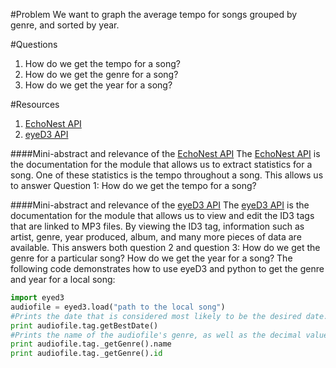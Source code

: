 #Problem
We want to graph the average tempo for songs grouped by genre, and sorted by year.

#Questions
1. How do we get the tempo for a song?
2. How do we get the genre for a song?
3. How do we get the year for a song?

#Resources
1. [EchoNest API]
2. [eyeD3 API]

####Mini-abstract and relevance of the [EchoNest API]
 The [EchoNest API] is the documentation for the module that allows us to extract statistics for a song.
 One of these statistics is the tempo throughout a song.  This allows us to answer Question 1: How do we get the tempo for a song?
 
####Mini-abstract and relevance of the [eyeD3 API]
 The [eyeD3 API] is the documentation for the module that allows us to view and edit the ID3 tags that are linked to MP3 files.
 By viewing the ID3 tag, information such as artist, genre, year produced, album, and many more pieces of data are available.
 This answers both question 2 and question 3: How do we get the genre for a particular song?  How do we get the year for a song?
 The following code demonstrates how to use eyeD3 and python to get the genre and year for a local song:
 
 ```python
 import eyed3
 audiofile = eyed3.load("path to the local song")
 #Prints the date that is considered most likely to be the desired date.
 print audiofile.tag.getBestDate()
 #Prints the name of the audiofile's genre, as well as the decimal value associated with it.
 print audiofile.tag._getGenre().name
 print audiofile.tag._getGenre().id
 ```
 
 [EchoNest API]: http://developer.echonest.com/docs/v4/track.html
 [eyeD3 API]: http://eyed3.nicfit.net/api/modules.html
